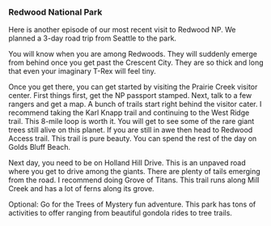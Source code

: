 ### Redwood National Park
Here is another episode of our most recent visit to Redwood NP. We planned a 3-day road trip from Seattle to the park.

You will know when you are among Redwoods. They will suddenly emerge from behind once you get past the Crescent City. They are so thick and long that even your imaginary T-Rex will feel tiny.

Once you get there, you can get started by visiting the Prairie Creek visitor center. First things first, get the NP passport stamped. Next, talk to a few rangers and get a map. A bunch of trails start right behind the visitor cater. I recommend taking the Karl Knapp trail and continuing to the West Ridge trail. This 8-mile loop is worth it. You will get to see some of the rare giant trees still alive on this planet. If you are still in awe then head to Redwood Access trail. This trail is pure beauty. You can spend the rest of the day on Golds Bluff Beach.

Next day, you need to be on Holland Hill Drive. This is an unpaved road where you get to drive among the giants. There are plenty of tails emerging from the road. I recommend doing Grove of Titans. This trail runs along Mill Creek and has a lot of ferns along its grove.

Optional: Go for the Trees of Mystery fun adventure. This park has tons of activities to offer ranging from beautiful gondola rides to tree trails.